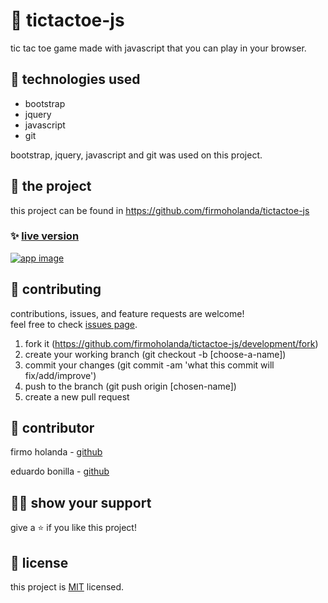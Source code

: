 # 📃 tictactoe-js

tic tac toe game made with javascript that you can play in your browser.



## 📡 technologies used

- bootstrap
- jquery
- javascript
- git

bootstrap, jquery, javascript and git was used on this project.



## 🚀 the project

this project can be found in https://github.com/firmoholanda/tictactoe-js


### ✨ [live version](https://raw.githack.com/firmoholanda/tictactoe-js/release/index.html)

<a href="/" target="_blank">
    <img alt="app image" src="https://github.com/firmoholanda/tictactoe-js/blob/release/img/app-screenshot.png"/>
</a>



## 🤝 contributing

contributions, issues, and feature requests are welcome!<br/>feel free to check [issues page](hhttps://github.com/firmoholanda/tictactoe-js/development/issues).

1. fork it (https://github.com/firmoholanda/tictactoe-js/development/fork)
2. create your working branch (git checkout -b [choose-a-name])
3. commit your changes (git commit -am 'what this commit will fix/add/improve')
4. push to the branch (git push origin [chosen-name])
5. create a new pull request



## 🤖 contributor


firmo holanda - [github](https://github.com/firmoholanda)

eduardo bonilla - [github](https://github.com/Usagib)



## 🙋‍♂ show your support

give a ⭐️ if you like this project!



## 📝 license

this project is [MIT](https://github.com/firmoholanda/tictactoe-js/development/license.txt) licensed.
